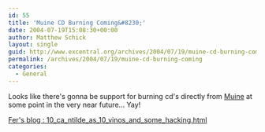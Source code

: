 ```yaml
---
id: 55
title: 'Muine CD Burning Coming&#8230;'
date: 2004-07-19T15:08:30+00:00
author: Matthew Schick
layout: single
guid: http://www.excentral.org/archives/2004/07/19/muine-cd-burning-coming/
permalink: /archives/2004/07/19/muine-cd-burning-coming
categories:
  - General
---
```

Looks like there's gonna be support for burning cd's directly from <a href="http://muine.gooeylinux.org/">Muine</a> at some point in the very near future...  Yay!

<a href="http://www.gnome.org/~fherrera/blog/10_ca_ntilde_as_10_vinos_and_some_hacking.html">Fer's blog : 10_ca_ntilde_as_10_vinos_and_some_hacking.html</a>
